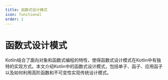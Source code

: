 ```yaml
---
title: 函数式设计模式
icon: functional
order: 1
---
```


# 函数式设计模式

Kotlin结合了面向对象和函数式编程的特性，使得函数式设计模式在Kotlin中有独特的实现方式。本文介绍Kotlin中的函数式设计模式，包括单子、函子、应用函子以及如何利用高阶函数和不可变性实现传统设计模式。
